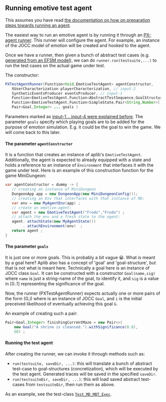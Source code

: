 ## Running emotive test agent

This assumes you have read [the documentation on how on preparation steps towards running an agent](preppx.md).

The easiest way to run an emotive agent is by running it through an [PX-agent runner](../src/main/java/eu/iv4xr/ux/pxtesting/PXTestAgentRunner.java). This runner will configure the agent. For example, an instance of the JOCC model of emotion will be created and hooked to the agent.

Once we have a runner, then given a bunch of abstract test cases (e.g. [generated from an EFSM model](efsm.md)), we can do `runner.run(testsuite,...)` to run the test cases on the actual game under test.

The constructor:


```java
PXTestAgentRunner(Function<Void,EmotiveTestAgent> agentConstructor,
   XUserCharacterization playerCharacterization, // input-2
   SyntheticEventsProducer eventsProducer, // input-1
   Function<EmotiveTestAgent,Function<AbstractTestSequence,GoalStructure>> concretizationFunction,  // input-3
   Function<EmotiveTestAgent,Function<SimpleState,Pair<String,Number>[]>> customStateInstrumenter, // input-4
   Pair<Goal,Integer> ... goals )
```

Parameters marked as [input-1 .. input-4 were explained before](preppx.md). The parameter `goals` specify which playing goals are to be added for the purpose of emotion simulation. E.g. it could be the goal to win the game. We will come back to this later.

#### The parameter `agentConstructor`

It is a function that creates an instance of aplib's `EmotiveTestAgent`. Additionally, the agent is expected to already equipped with a state and holds a reference to an instance of `Environment` that interfaces it with the game under test. Here is an example of this construction function for the game MiniDungeon:

```java
var agentConstructor = dummy -> {
   // creating an instance of MiniDungeon
   DungeonApp app = new DungeonApp(new MiniDungeonConfig());
   // creating an Env that interfaces with that instance of MD:
   var env = new MyAgentEnv(app) ;
   // create an emotive-agent:
   var agent = new EmotiveTestAgent("Frodo","Frodo") ;
   // attach the env and a fresh state to the agent:
   agent. attachState(new MyAgentState())
        . attachEnvironment(env)  ;
   return agent ;  
}
```

#### The parameter `goals`

It is just one or more goals. This is probably a bit vague 😀. What is meant by a goal here? Aplib also has a concept of 'goal' and 'goal-structure', but that is not what is meant here. Technically a goal here is an instance of JOCC class `Goal`. It can be constructed with a constructor `Goal(name,sig)` where `name` is just a string-name of the goal, to identify it, and `sig` is a value in [0..1] representing the significance of the goal.

Now, the runner (PXTestAgentRunner) expects actually one or more pairs of the form (G,i) where is an instance of JOCC `Goal`, and `i` is the initial preceived likelihood of eventually achieving this goal `G`.

An example of creating such a pair:

```java
Pair<Goal,Integer> finishingCurrentMaze = new Pair<>(
    new Goal("A shrine is cleansed.").withSignificance(0.8),
    50) ;
```

#### Running the test agent

After creating the runner, we can invoke it through methods such as:

   * `run(testsuite, saveDir, ...)`: this will translate a bunch of abstract test-case to goal-structures (concretization), which will be executed by the test agent. Generated traces will be saved in the specified `saveDir`.
   * `run(testsuiteDir, saveDir, ...)`: this will load saved abstract test-cases from `testsuiteDir`, then run them as above.

As an example, see the test-class [`Test_MD_MBT_Exec`](../src/test/java/eu/iv4xr/ux/pxtesting/study/minidungeon/Test_MD_MBT_Exec.java).
